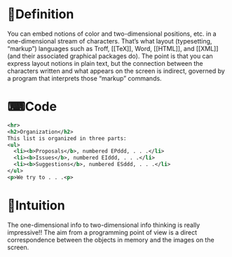 # 📝Definition
You can embed notions of color and two-dimensional positions, etc. in a one-dimensional stream of characters. That’s what layout (typesetting, “markup”) languages such as Troff, [[TeX]], Word, [[HTML]], and [[XML]] (and  their  associated  graphical packages do). The point is that you can express layout  notions  in  plain  text,  but  the  connection  between  the  characters  written  and what appears on the screen is indirect, governed by a program that interprets those “markup” commands.
# ⌨Code
  ``` xml
  <hr>
  <h2>Organization</h2>
  This list is organized in three parts:
  <ul>
    <li><b>Proposals</b>, numbered EPddd, . . .</li>
    <li><b>Issues</b>, numbered EIddd, . . .</li>
    <li><b>Suggestions</b>, numbered ESddd, . . .</li>
  </ul>
  <p>We try to . . .<p>
  ```
# 🧠Intuition
The one-dimensional info to two-dimensional info thinking is really impressive!! The aim from a programming point of view is a direct correspondence between the objects in memory and the images on the screen.